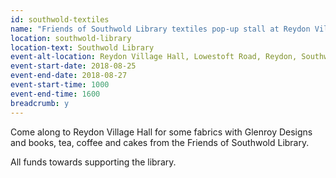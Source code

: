 ```yaml
---
id: southwold-textiles
name: "Friends of Southwold Library textiles pop-up stall at Reydon Village Hall"
location: southwold-library
location-text: Southwold Library
event-alt-location: Reydon Village Hall, Lowestoft Road, Reydon, Southwold, IP18 6RF
event-start-date: 2018-08-25
event-end-date: 2018-08-27
event-start-time: 1000
event-end-time: 1600
breadcrumb: y
---
```


Come along to Reydon Village Hall for some fabrics with Glenroy Designs and books, tea, coffee and cakes from the Friends of Southwold Library.

All funds towards supporting the library.
